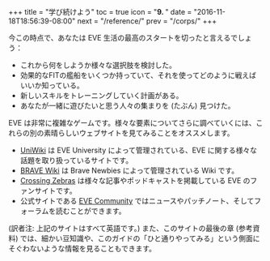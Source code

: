 +++
title = "学び続けよう"
toc = true
icon = "<b>9. </b>"
date = "2016-11-18T18:56:39-08:00"
next = "/reference/"
prev = "/corps/"
+++

今この時点で、あなたは EVE 生活の最高のスタートを切ったと言えるでしょう：

- これから何をしようか様々な選択肢を検討した。
- 効果的なFITの艦船をいくつか持っていて、それを使ってどのように戦えばいいか知っている。
- 新しいスキルをトレーニングしていく計画がある。
- あなたが一緒に遊びたいと思う人々の集まりを (たぶん) 見つけた。

EVE は非常に複雑なゲームです。様々な要素についてさらに調べていくには、これらの別の素晴らしいウェブサイトを見てみることをオススメします。

- [UniWiki](http://wiki.eveuniversity.org) は EVE University によって管理されている、EVE に関する様々な話題を取り扱っているサイトです。
- [BRAVE Wiki](https://wiki.braveineve.com/) は Brave Newbies によって管理されている Wiki です。
- [Crossing Zebras](http://crossingzebras.com/) は様々な記事やポッドキャストを掲載している EVE のファンサイトです。
- 公式サイトである [EVE Community](https://community.eveonline.com/) ではニュースやパッチノート、そしてフォーラムを読むことができます。

(訳者注: 上記のサイトはすべて英語です。)
また、このサイトの最後の章 (参考資料) では、細かい豆知識や、このガイドの「ひと通りやってみる」という側面にそぐわないような情報を見ることもできます。
